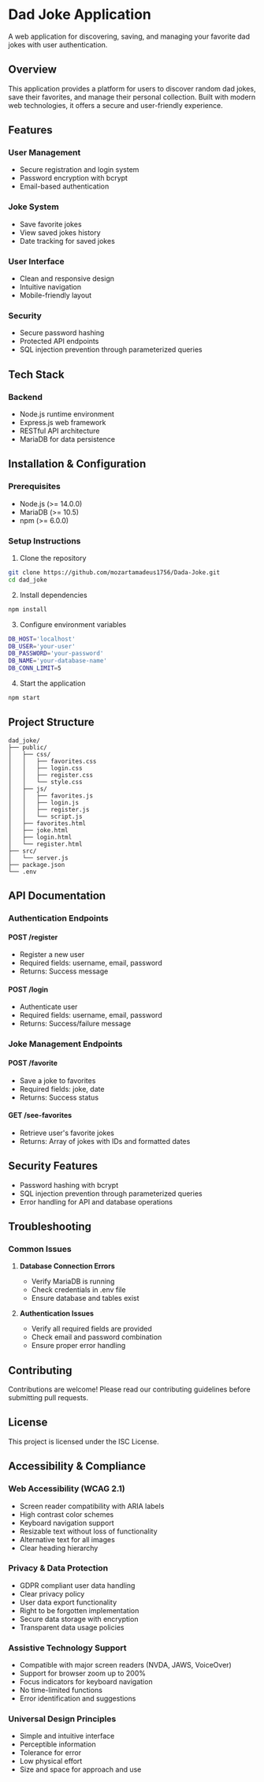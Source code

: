 
# Dad Joke Application

A web application for discovering, saving, and managing your favorite dad jokes with user authentication.

## Overview

This application provides a platform for users to discover random dad jokes, save their favorites, and manage their personal collection. Built with modern web technologies, it offers a secure and user-friendly experience.

## Features

### User Management
- Secure registration and login system
- Password encryption with bcrypt
- Email-based authentication

### Joke System
- Save favorite jokes
- View saved jokes history
- Date tracking for saved jokes

### User Interface
- Clean and responsive design
- Intuitive navigation
- Mobile-friendly layout

### Security
- Secure password hashing
- Protected API endpoints
- SQL injection prevention through parameterized queries

## Tech Stack

### Backend
- Node.js runtime environment
- Express.js web framework
- RESTful API architecture
- MariaDB for data persistence

## Installation & Configuration

### Prerequisites
- Node.js (>= 14.0.0)
- MariaDB (>= 10.5)
- npm (>= 6.0.0)

### Setup Instructions

1. Clone the repository
```bash
git clone https://github.com/mozartamadeus1756/Dada-Joke.git
cd dad_joke
```

2. Install dependencies
```bash
npm install
```

3. Configure environment variables
```bash
DB_HOST='localhost'
DB_USER='your-user'
DB_PASSWORD='your-password'
DB_NAME='your-database-name'
DB_CONN_LIMIT=5

```

4. Start the application
```bash
npm start
```

## Project Structure

```
dad_joke/
├── public/
│   ├── css/
│   │   ├── favorites.css
│   │   ├── login.css
│   │   ├── register.css
│   │   └── style.css
│   ├── js/
│   │   ├── favorites.js
│   │   ├── login.js
│   │   ├── register.js
│   │   └── script.js
│   ├── favorites.html
│   ├── joke.html
│   ├── login.html
│   └── register.html
├── src/
│   └── server.js
├── package.json
└── .env
```

## API Documentation

### Authentication Endpoints

#### POST /register
- Register a new user
- Required fields: username, email, password
- Returns: Success message

#### POST /login
- Authenticate user
- Required fields: username, email, password
- Returns: Success/failure message

### Joke Management Endpoints

#### POST /favorite
- Save a joke to favorites
- Required fields: joke, date
- Returns: Success status

#### GET /see-favorites
- Retrieve user's favorite jokes
- Returns: Array of jokes with IDs and formatted dates

## Security Features

- Password hashing with bcrypt
- SQL injection prevention through parameterized queries
- Error handling for API and database operations

## Troubleshooting

### Common Issues

1. **Database Connection Errors**
   - Verify MariaDB is running
   - Check credentials in .env file
   - Ensure database and tables exist

2. **Authentication Issues**
   - Verify all required fields are provided
   - Check email and password combination
   - Ensure proper error handling

## Contributing

Contributions are welcome! Please read our contributing guidelines before submitting pull requests.

## License

This project is licensed under the ISC License.



## Accessibility & Compliance

### Web Accessibility (WCAG 2.1)
- Screen reader compatibility with ARIA labels
- High contrast color schemes
- Keyboard navigation support
- Resizable text without loss of functionality
- Alternative text for all images
- Clear heading hierarchy

### Privacy & Data Protection
- GDPR compliant user data handling
- Clear privacy policy
- User data export functionality
- Right to be forgotten implementation
- Secure data storage with encryption
- Transparent data usage policies

### Assistive Technology Support
- Compatible with major screen readers (NVDA, JAWS, VoiceOver)
- Support for browser zoom up to 200%
- Focus indicators for keyboard navigation
- No time-limited functions
- Error identification and suggestions

### Universal Design Principles
- Simple and intuitive interface
- Perceptible information
- Tolerance for error
- Low physical effort
- Size and space for approach and use


